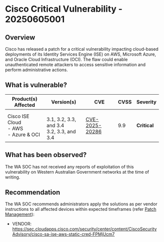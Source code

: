 # Cisco Critical Vulnerability - 20250605001

## Overview

Cisco has released a patch for a critical vulnerability impacting cloud-based deployments of its Identity Services Engine (ISE) on AWS, Microsoft Azure, and Oracle Cloud Infrastructure (OCI). The flaw could enable unauthenticated remote attackers to access sensitive information and perform administrative actions.

## What is vulnerable?

| Product(s) Affected                           | Version(s)                                       | CVE                                                               | CVSS | Severity     |
| --------------------------------------------- | ------------------------------------------------ | ----------------------------------------------------------------- | ---- | ------------ |
| Cisco ISE Cloud <br> - AWS <br> - Azure & OCI | <br>3.1, 3.2, 3.3, and 3.4 <br>3.2, 3.3, and 3.4 | [CVE-2025-20286](https://nvd.nist.gov/vuln/detail/CVE-2025-20286) | 9.9  | **Critical** |

## What has been observed?

The WA SOC has not received any reports of exploitation of this vulnerability on Western Australian Government networks at the time of writing.

## Recommendation

The WA SOC recommends administrators apply the solutions as per vendor instructions to all affected devices within expected timeframes (refer [Patch Management](../guidelines/patch-management.md)):

- VENDOR: https://sec.cloudapps.cisco.com/security/center/content/CiscoSecurityAdvisory/cisco-sa-ise-aws-static-cred-FPMjUcm7

